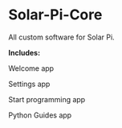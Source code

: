# Solar-Pi-Core
All custom software for Solar Pi.

**Includes:**

Welcome app

Settings app

Start programming app

Python Guides app
